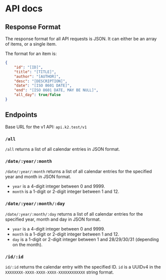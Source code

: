 # API docs

## Response Format

The response format for all API requests is JSON. It can either
be an array of items, or a single item.

The format for an item is:

```json
{
    "id": "[ID]",
    "title": "[TITLE]",
    "author": "[AUTHOR]",
    "desc": "[DESCRIPTION]",
    "date": "[ISO 8601 DATE]",
    "end": "[ISO 8601 DATE, MAY BE NULL]",
    "all_day": true/false
}
```

## Endpoints

Base URL for the v1 API: `api.k2.test/v1`

### `/all`

`/all` returns a list of all calendar entries in JSON format.

### `/date/:year/:month`

`/date/:year/:month` returns a list of all calendar entries for
the specified year and month in JSON format.

- `year` is a 4-digit integer between 0 and 9999.
- `month` is a 1-digit or 2-digit integer between 1 and 12.

### `/date/:year/:month/:day`

`/date/:year/:month/:day` returns a list of all calendar entries
for the specified year, month and day in JSON format.

- `year` is a 4-digit integer between 0 and 9999.
- `month` is a 1-digit or 2-digit integer between 1 and 12.
- `day` is a 1-digit or 2-digit integer between 1 and 28/29/30/31
(depending on the month).

### `/id/:id`

`id/:id` returns the calendar entry with the specified ID.
`id` is a UUIDv4 in the `XXXXXXXX-XXXX-XXXX-XXXX-XXXXXXXXXXXX`
string format.
